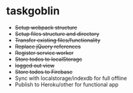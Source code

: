 # taskgoblin

* ~~Setup webpack structure~~
* ~~Setup files structure and directory~~
* ~~Transfer existing files/functionality~~
* ~~Replace jQuery references~~
* ~~Register service worker~~
* ~~Store todos to localStorage~~
* ~~logged out view~~
* ~~Store todos to Firebase~~
* Sync with localstorage/indexdb for full offline
* Publish to Heroku/other for functional app
